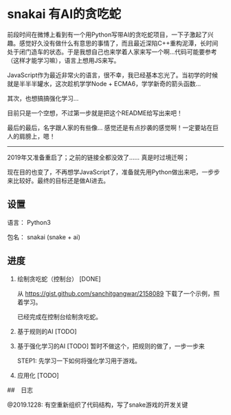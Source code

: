 # snakai 有AI的贪吃蛇

前段时间在微博上看到有一个用Python写带AI的贪吃蛇项目，一下子激起了兴趣。感觉好久没有做什么有意思的事情了，而且最近深陷C++重构泥潭，长时间处于闭门造车的状态。于是我想自己也来学着人家来写一个啊...代码可能要参考（这样才能学习嘛），语言上想用JS来写。

JavaScript作为最近非常火的语言，很不幸，我已经基本忘光了。当初学的时候就是半半半罐水，这次趁机学学Node + ECMA6，学学新奇的箭头函数...

其次，也想搞搞强化学习...

目前只是一个空想，不过第一步就是把这个README给写出来吧！

最后的最后，名字跟人家的有些像... 感觉还是有点抄袭的感觉啊！一定要站在巨人的肩膀上，嗯！

----

2019年又准备重启了；之前的链接全都没效了…… 真是时过境迁啊；

现在目的也变了，不再想学JavaScript了，准备就先用Python做出来吧，一步步来比较好。最终的目标还是做AI进去。

## 设置

语言： Python3

包名： snakai (snake + ai)

## 进度

1. 绘制贪吃蛇（控制台） [DONE]

    从 https://gist.github.com/sanchitgangwar/2158089 下载了一个示例，照着学习。
    
    已经完成在控制台绘制贪吃蛇。

2. 基于规则的AI [TODO]

3. 基于强化学习的AI [TODO] 暂时不做这个，把规则的做了，一步一步来

    STEP1: 先学习一下如何将强化学习用于游戏。
        
4. 应用化 [TODO]

##　日志

@2019.1228: 有空重新组织了代码结构，写了snake游戏的开发关键
